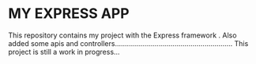 MY EXPRESS APP
====
This repository contains my project with the Express framework .
Also  added some apis and controllers...........................................................
This project is still a work in progress...

